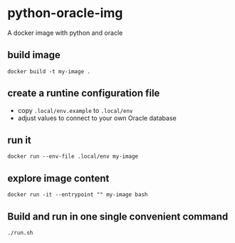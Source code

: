 # python-oracle-img
A docker image with python and oracle

## build image
`docker build -t my-image .`

## create a runtine configuration file
* copy `.local/env.example` to `.local/env`
* adjust values to connect to your own Oracle database

## run it
`docker run --env-file .local/env my-image`

## explore image content
`docker run -it --entrypoint "" my-image bash`

## Build and run in one single convenient command
`./run.sh`
